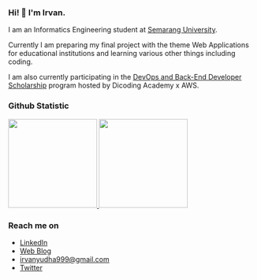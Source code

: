 ### Hi! 👋 I'm Irvan.

I am an Informatics Engineering student at <a href="https://usm.ac.id/id/">Semarang University</a>.<br>

Currently I am preparing my final project with the theme Web Applications for educational institutions and learning various other things including coding.<br>

I am also currently participating in the <a href="https://aws.dicoding.com/">DevOps and Back-End Developer Scholarship</a> program hosted by Dicoding Academy x AWS.<br>

### Github Statistic
<p align="left">
<a href="https://github.com/irvanyd/">
  <img height="180em" src="https://github-readme-stats-eight-theta.vercel.app/api?username=irvanyd&show_icons=true&theme=algolia&include_all_commits=true&count_private=true"/>
  <img height="180em" src="https://github-readme-stats-eight-theta.vercel.app/api/top-langs/?username=irvanyd&layout=compact&langs_count=8&theme=algolia"/>
</a>
</p>

### Reach me on
- <a href="https://id.linkedin.com/in/irvan-yudha-andika-82419b204">LinkedIn</a>
- <a href="https://indodigitalmedia.blogspot.com/">Web Blog</a>
- irvanyudha999@gmail.com
- <a href="https://twitter.com/irvnyd">Twitter</a>
